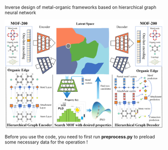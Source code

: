 Inverse design of metal-organic frameworks based on hierarchical graph neural network

![Alt Text](images/img.png)


Before you use the code, you need to first run **preprocess.py** to preload some necessary data for the operation !
